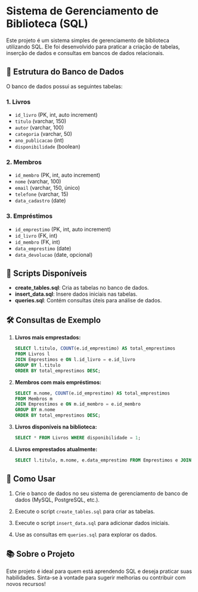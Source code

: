 # Sistema de Gerenciamento de Biblioteca (SQL)

Este projeto é um sistema simples de gerenciamento de biblioteca utilizando SQL. Ele foi desenvolvido para praticar a criação de tabelas, inserção de dados e consultas em bancos de dados relacionais.

## 📂 Estrutura do Banco de Dados

O banco de dados possui as seguintes tabelas:

### **1. Livros**
- `id_livro` (PK, int, auto increment)  
- `titulo` (varchar, 150)  
- `autor` (varchar, 100)  
- `categoria` (varchar, 50)  
- `ano_publicacao` (int)  
- `disponibilidade` (boolean)

### **2. Membros**
- `id_membro` (PK, int, auto increment)  
- `nome` (varchar, 100)  
- `email` (varchar, 150, único)  
- `telefone` (varchar, 15)  
- `data_cadastro` (date)

### **3. Empréstimos**
- `id_emprestimo` (PK, int, auto increment)  
- `id_livro` (FK, int)  
- `id_membro` (FK, int)  
- `data_emprestimo` (date)  
- `data_devolucao` (date, opcional)

## 📜 Scripts Disponíveis

- **create_tables.sql**: Cria as tabelas no banco de dados.  
- **insert_data.sql**: Insere dados iniciais nas tabelas.  
- **queries.sql**: Contém consultas úteis para análise de dados.

## 🛠️ Consultas de Exemplo

1. **Livros mais emprestados:**  
   ```sql
   SELECT l.titulo, COUNT(e.id_emprestimo) AS total_emprestimos
   FROM Livros l
   JOIN Emprestimos e ON l.id_livro = e.id_livro
   GROUP BY l.titulo
   ORDER BY total_emprestimos DESC;

2. **Membros com mais empréstimos:**

   ```sql
   SELECT m.nome, COUNT(e.id_emprestimo) AS total_emprestimos
   FROM Membros m
   JOIN Emprestimos e ON m.id_membro = e.id_membro
   GROUP BY m.nome
   ORDER BY total_emprestimos DESC;

3. **Livros disponíveis na biblioteca:**

   ```sql
   SELECT * FROM Livros WHERE disponibilidade = 1; 

4. **Livros emprestados atualmente:**

   ```sql
   SELECT l.titulo, m.nome, e.data_emprestimo FROM Emprestimos e JOIN Livros l ON e.id_livro = l.id_livro JOIN Membros m ON e.id_membro = m.id_membro WHERE e.data_devolucao IS NULL; 

## 🚀 Como Usar

1.  Crie o banco de dados no seu sistema de gerenciamento de banco de dados (MySQL, PostgreSQL, etc.).

2. Execute o script `create_tables.sql` para criar as tabelas.

3. Execute o script `insert_data.sql` para adicionar dados iniciais.

4. Use as consultas em `queries.sql` para explorar os dados.

## 📚 Sobre o Projeto

Este projeto é ideal para quem está aprendendo SQL e deseja praticar suas habilidades.
Sinta-se à vontade para sugerir melhorias ou contribuir com novos recursos!
